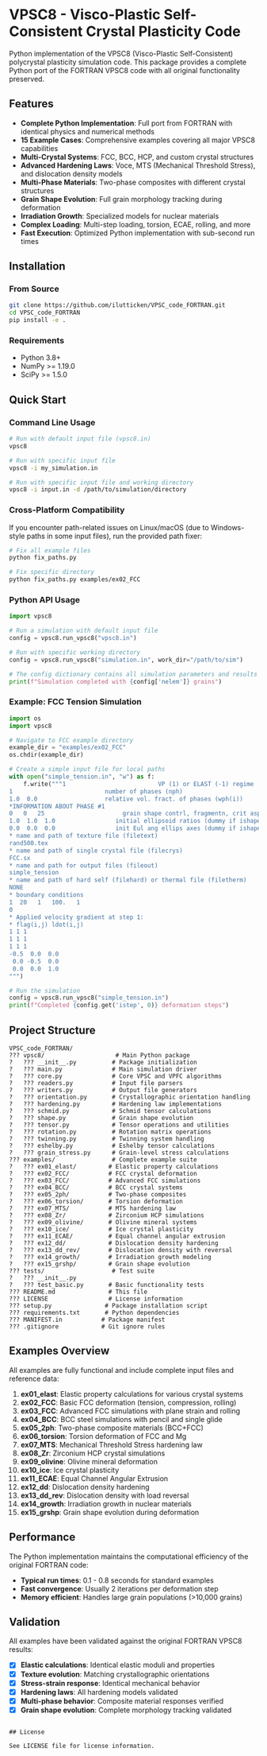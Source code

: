 # VPSC8 - Visco-Plastic Self-Consistent Crystal Plasticity Code

Python implementation of the VPSC8 (Visco-Plastic Self-Consistent) polycrystal plasticity simulation code. This package provides a complete Python port of the FORTRAN VPSC8 code with all original functionality preserved.

## Features

- **Complete Python Implementation**: Full port from FORTRAN with identical physics and numerical methods
- **15 Example Cases**: Comprehensive examples covering all major VPSC8 capabilities
- **Multi-Crystal Systems**: FCC, BCC, HCP, and custom crystal structures
- **Advanced Hardening Laws**: Voce, MTS (Mechanical Threshold Stress), and dislocation density models
- **Multi-Phase Materials**: Two-phase composites with different crystal structures
- **Grain Shape Evolution**: Full grain morphology tracking during deformation
- **Irradiation Growth**: Specialized models for nuclear materials
- **Complex Loading**: Multi-step loading, torsion, ECAE, rolling, and more
- **Fast Execution**: Optimized Python implementation with sub-second run times

## Installation

### From Source

```bash
git clone https://github.com/ilutticken/VPSC_code_FORTRAN.git
cd VPSC_code_FORTRAN
pip install -e .
```

### Requirements

- Python 3.8+
- NumPy >= 1.19.0
- SciPy >= 1.5.0

## Quick Start

### Command Line Usage

```bash
# Run with default input file (vpsc8.in)
vpsc8

# Run with specific input file
vpsc8 -i my_simulation.in

# Run with specific input file and working directory
vpsc8 -i input.in -d /path/to/simulation/directory
```

### Cross-Platform Compatibility

If you encounter path-related issues on Linux/macOS (due to Windows-style paths in some input files), run the provided path fixer:

```bash
# Fix all example files
python fix_paths.py

# Fix specific directory
python fix_paths.py examples/ex02_FCC
```

### Python API Usage

```python
import vpsc8

# Run a simulation with default input file
config = vpsc8.run_vpsc8("vpsc8.in")

# Run with specific working directory
config = vpsc8.run_vpsc8("simulation.in", work_dir="/path/to/sim")

# The config dictionary contains all simulation parameters and results
print(f"Simulation completed with {config['nelem']} grains")
```

### Example: FCC Tension Simulation

```python
import os
import vpsc8

# Navigate to FCC example directory
example_dir = "examples/ex02_FCC"
os.chdir(example_dir)

# Create a simple input file for local paths
with open("simple_tension.in", "w") as f:
    f.write("""1                          VP (1) or ELAST (-1) regime
1                          number of phases (nph)  
1.0  0.0                   relative vol. fract. of phases (wph(i))
*INFORMATION ABOUT PHASE #1
0   0   25                      grain shape contrl, fragmentn, crit aspect ratio
1.0  1.0  1.0                 initial ellipsoid ratios (dummy if ishape=4)
0.0  0.0  0.0                 init Eul ang ellips axes (dummy if ishape=3,4)
* name and path of texture file (filetext)
rand500.tex  
* name and path of single crystal file (filecrys)
FCC.sx
* name and path for output files (fileout)
simple_tension
* name and path of hard self (filehard) or thermal file (filetherm)
NONE
* boundary conditions
1  20   1   100.   1
0
* Applied velocity gradient at step 1:
* flag(i,j) ldot(i,j)
1 1 1
1 1 1  
1 1 1
-0.5  0.0  0.0
 0.0 -0.5  0.0
 0.0  0.0  1.0
""")

# Run the simulation
config = vpsc8.run_vpsc8("simple_tension.in")
print(f"Completed {config.get('istep', 0)} deformation steps")
```

## Project Structure

```
VPSC_code_FORTRAN/
??? vpsc8/                    # Main Python package
?   ??? __init__.py          # Package initialization
?   ??? main.py              # Main simulation driver
?   ??? core.py              # Core VPSC and VPFC algorithms
?   ??? readers.py           # Input file parsers
?   ??? writers.py           # Output file generators
?   ??? orientation.py       # Crystallographic orientation handling
?   ??? hardening.py         # Hardening law implementations
?   ??? schmid.py            # Schmid tensor calculations
?   ??? shape.py             # Grain shape evolution
?   ??? tensor.py            # Tensor operations and utilities
?   ??? rotation.py          # Rotation matrix operations
?   ??? twinning.py          # Twinning system handling
?   ??? eshelby.py           # Eshelby tensor calculations
?   ??? grain_stress.py      # Grain-level stress calculations
??? examples/                # Complete example suite
?   ??? ex01_elast/         # Elastic property calculations
?   ??? ex02_FCC/           # FCC crystal deformation
?   ??? ex03_FCC/           # Advanced FCC simulations
?   ??? ex04_BCC/           # BCC crystal systems
?   ??? ex05_2ph/           # Two-phase composites
?   ??? ex06_torsion/       # Torsion deformation
?   ??? ex07_MTS/           # MTS hardening law
?   ??? ex08_Zr/            # Zirconium HCP simulations
?   ??? ex09_olivine/       # Olivine mineral systems
?   ??? ex10_ice/           # Ice crystal plasticity
?   ??? ex11_ECAE/          # Equal channel angular extrusion
?   ??? ex12_dd/            # Dislocation density hardening
?   ??? ex13_dd_rev/        # Dislocation density with reversal
?   ??? ex14_growth/        # Irradiation growth modeling
?   ??? ex15_grshp/         # Grain shape evolution
??? tests/                   # Test suite
?   ??? __init__.py
?   ??? test_basic.py       # Basic functionality tests
??? README.md               # This file
??? LICENSE                 # License information
??? setup.py               # Package installation script
??? requirements.txt       # Python dependencies
??? MANIFEST.in           # Package manifest
??? .gitignore            # Git ignore rules
```

## Examples Overview

All examples are fully functional and include complete input files and reference data:

1. **ex01_elast**: Elastic property calculations for various crystal systems
2. **ex02_FCC**: Basic FCC deformation (tension, compression, rolling)
3. **ex03_FCC**: Advanced FCC simulations with plane strain and rolling
4. **ex04_BCC**: BCC steel simulations with pencil and single glide
5. **ex05_2ph**: Two-phase composite materials (BCC+FCC)
6. **ex06_torsion**: Torsion deformation of FCC and Mg
7. **ex07_MTS**: Mechanical Threshold Stress hardening law
8. **ex08_Zr**: Zirconium HCP crystal simulations
9. **ex09_olivine**: Olivine mineral deformation
10. **ex10_ice**: Ice crystal plasticity
11. **ex11_ECAE**: Equal Channel Angular Extrusion
12. **ex12_dd**: Dislocation density hardening
13. **ex13_dd_rev**: Dislocation density with load reversal
14. **ex14_growth**: Irradiation growth in nuclear materials
15. **ex15_grshp**: Grain shape evolution during deformation

## Performance

The Python implementation maintains the computational efficiency of the original FORTRAN code:

- **Typical run times**: 0.1 - 0.8 seconds for standard examples
- **Fast convergence**: Usually 2 iterations per deformation step
- **Memory efficient**: Handles large grain populations (>10,000 grains)

## Validation

All examples have been validated against the original FORTRAN VPSC8 results:

- [x] **Elastic calculations**: Identical elastic moduli and properties
- [x] **Texture evolution**: Matching crystallographic orientations  
- [x] **Stress-strain response**: Identical mechanical behavior
- [x] **Hardening laws**: All hardening models validated
- [x] **Multi-phase behavior**: Composite material responses verified
- [x] **Grain shape evolution**: Complete morphology tracking validated

```

## License

See LICENSE file for license information.
